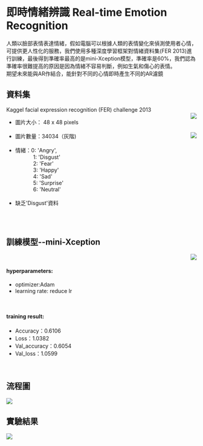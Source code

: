 # 即時情緒辨識 Real-time Emotion Recognition
人類以臉部表情表達情緒，假如電腦可以根據人類的表情變化來偵測使用者心情，可提供更人性化的服務，我們使用多種深度學習框架對情緒資料集(FER 2013)進行訓練，最後得到準確率最高的是mini-Xception模型，準確率是60%，我們認為準確率很難提高的原因是因為情緒不容易判斷，例如生氣和傷心的表情。  
期望未來能與AR作結合，能針對不同的心情即時產生不同的AR濾鏡

## 資料集
Kaggel facial expression recognition (FER) challenge 2013  
<img align="right" src="https://ppt.cc/fFLzBx@.png">
<ul>  
<li>圖片大小： 48 x 48 pixels</li><br/>
<img align="right" src="https://ppt.cc/fReVyx@.png">
<li>圖片數量：34034（灰階)</li><br/>
<li>情緒：0: 'Angry',<br/>
     &nbsp;&nbsp;&nbsp;&nbsp;&nbsp;&nbsp;&nbsp;&nbsp;&nbsp;&nbsp;&nbsp;&nbsp;1: 'Disgust'<br/>   
     &nbsp;&nbsp;&nbsp;&nbsp;&nbsp;&nbsp;&nbsp;&nbsp;&nbsp;&nbsp;&nbsp;&nbsp;2: 'Fear'<br/>  
     &nbsp;&nbsp;&nbsp;&nbsp;&nbsp;&nbsp;&nbsp;&nbsp;&nbsp;&nbsp;&nbsp;&nbsp;3: 'Happy'<br/>
     &nbsp;&nbsp;&nbsp;&nbsp;&nbsp;&nbsp;&nbsp;&nbsp;&nbsp;&nbsp;&nbsp;&nbsp;4: 'Sad'<br/>
     &nbsp;&nbsp;&nbsp;&nbsp;&nbsp;&nbsp;&nbsp;&nbsp;&nbsp;&nbsp;&nbsp;&nbsp;5: 'Surprise'<br/>  
     &nbsp;&nbsp;&nbsp;&nbsp;&nbsp;&nbsp;&nbsp;&nbsp;&nbsp;&nbsp;&nbsp;&nbsp;6: 'Neutral'</li><br/>
<li>缺乏'Disgust'資料</li>
</ul>
<br/>
<br/>

## 訓練模型--mini-Xception  
<img align="right" src="https://ppt.cc/f2y5Fx@.png">
<br/>

#### hyperparameters:
* optimizer:Adam  
* learning rate: reduce lr 
<br/>

#### training result:  
* Accuracy：0.6106  
* Loss：1.0382  
* Val_accuracy：0.6054  
* Val_loss：1.0599  

<br/>

## 流程圖
![](https://ppt.cc/fC22Jx@.png)

## 實驗結果
![](https://ppt.cc/fuKAFx@.png)

